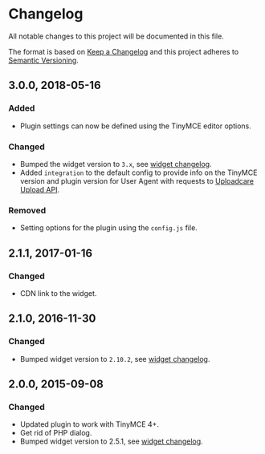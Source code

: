 # Changelog

All notable changes to this project will be documented in this file.

The format is based on [Keep a Changelog](http://keepachangelog.com/en/1.0.0/)
and this project adheres to [Semantic Versioning](http://semver.org/spec/v2.0.0.html).

## 3.0.0, 2018-05-16

### Added

* Plugin settings can now be defined using the TinyMCE editor options.

### Changed

* Bumped the widget version to `3.x`, see [widget changelog][widget-changelog].
* Added `integration` to the default config to provide info
  on the TinyMCE version and plugin version for User Agent with requests
  to [Uploadcare Upload API](https://uploadcare.com/docs/api_reference/upload/).

### Removed

* Setting options for the plugin using the `config.js` file.

## 2.1.1, 2017-01-16

### Changed

* CDN link to the widget.

## 2.1.0, 2016-11-30

### Changed

* Bumped widget version to `2.10.2`, see [widget changelog][widget-changelog].

## 2.0.0, 2015-09-08

### Changed

* Updated plugin to work with TinyMCE 4+.
* Get rid of PHP dialog.
* Bumped widget version to 2.5.1, see [widget changelog][widget-changelog].

[widget-changelog]: https://github.com/uploadcare/uploadcare-widget/blob/master/HISTORY.markdown
